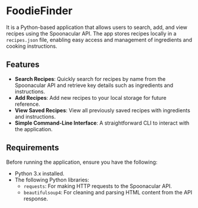 # FoodieFinder

It is a Python-based application that allows users to search, add, and view recipes using the Spoonacular API. The app stores recipes locally in a `recipes.json` file, enabling easy access and management of ingredients and cooking instructions.

## Features

- **Search Recipes**: Quickly search for recipes by name from the Spoonacular API and retrieve key details such as ingredients and instructions.
- **Add Recipes**: Add new recipes to your local storage for future reference.
- **View Saved Recipes**: View all previously saved recipes with ingredients and instructions.
- **Simple Command-Line Interface**: A straightforward CLI to interact with the application.

## Requirements

Before running the application, ensure you have the following:

- Python 3.x installed.
- The following Python libraries:
  - `requests`: For making HTTP requests to the Spoonacular API.
  - `beautifulsoup4`: For cleaning and parsing HTML content from the API response.
